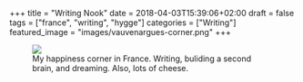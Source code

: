 +++
title = "Writing Nook"
date = 2018-04-03T15:39:06+02:00
draft = false
tags = ["france", "writing", "hygge"]
categories = ["Writing"]
featured_image = "images/vauvenargues-corner.png"
+++

<figure>
  <img src="/images/vauvenargues-corner.png" />
  <figcaption>My happiness corner in France. Writing, buliding a second brain, and dreaming. Also, lots of cheese.</figcaption>
</figure>
